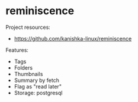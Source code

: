 # reminiscence

Project resources:

- https://github.com/kanishka-linux/reminiscence

Features:

- Tags
- Folders
- Thumbnails
- Summary by fetch
- Flag as "read later"
- Storage: postgresql